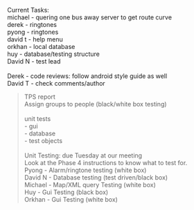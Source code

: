 Current Tasks:<br>
michael - quering one bus away server to get route curve<br>
derek - ringtones<br>
pyong - ringtones<br>
david t - help menu<br>
orkhan - local database<br>
huy - database/testing structure<br>
David N - test lead<br>
<br>
Derek - code reviews: follow android style guide as well<br>
David T - check comments/author<br>
<blockquote>TPS report<br>
Assign groups to people (black/white box testing)<br>
<br>
unit tests<br>
- gui<br>
- database<br>
- test objects<br>
<br>
Unit Testing: due Tuesday at our meeting<br>
Look at the Phase 4 instructions to know what to test for.<br>
Pyong - Alarm/ringtone testing (white box)<br>
David N - Database testing (test driven/black box)<br>
Michael - Map/XML query Testing (white box)<br>
Huy - Gui Testing (black box)<br>
Orkhan - Gui Testing (white box)<br>